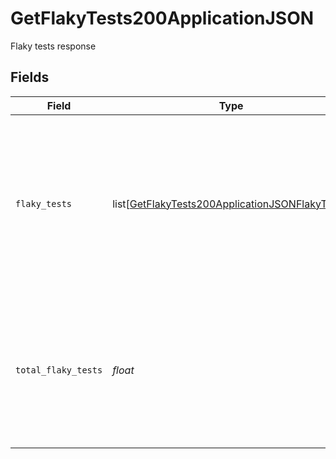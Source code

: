 # GetFlakyTests200ApplicationJSON

Flaky tests response


## Fields

| Field                                                                                                                                                      | Type                                                                                                                                                       | Required                                                                                                                                                   | Description                                                                                                                                                | Example                                                                                                                                                    |
| ---------------------------------------------------------------------------------------------------------------------------------------------------------- | ---------------------------------------------------------------------------------------------------------------------------------------------------------- | ---------------------------------------------------------------------------------------------------------------------------------------------------------- | ---------------------------------------------------------------------------------------------------------------------------------------------------------- | ---------------------------------------------------------------------------------------------------------------------------------------------------------- |
| `flaky_tests`                                                                                                                                              | list[[GetFlakyTests200ApplicationJSONFlakyTests](../../models/operations/getflakytests200applicationjsonflakytests.md)]                                    | :heavy_check_mark:                                                                                                                                         | A list of all instances of flakes. Note that a test is no longer considered flaky after 2 weeks have passed without a flake. Each flake resets this timer. |                                                                                                                                                            |
| `total_flaky_tests`                                                                                                                                        | *float*                                                                                                                                                    | :heavy_check_mark:                                                                                                                                         | A count of unique tests that have failed. If your project has N tests that have flaked multiple times each, this will be equal to N.                       | 5                                                                                                                                                          |